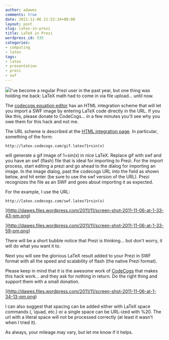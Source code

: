 ```yaml
---
author: adawes
comments: true
date: 2011-11-06 21:52:34+00:00
layout: post
slug: latex-in-prezi
title: LaTeX in Prezi
wordpress_id: 535
categories:
- computing
- latex
tags:
- latex
- presentation
- prezi
- swf
---
```


[![](http://dawes.files.wordpress.com/2011/11/screen-shot-2011-11-06-at-1-50-29-pm.png?w=150)](http://dawes.files.wordpress.com/2011/11/screen-shot-2011-11-06-at-1-50-29-pm.png)I've become a regular Prezi user in the past year, but one thing was holding me back: LaTeX math had to come in via file upload... until now.

The [codecogs equation editor](http://www.codecogs.com/latex/eqneditor.php) has an HTML integration scheme that will let you import a SWF image by entering LaTeX code directly in the URL. If you like this, please donate to CodeCogs... in a few minutes you'll see why you owe them for this hack and not me.

The URL scheme is described at the [HTML integration page](http://www.codecogs.com/latex/htmlequations.php). In particular, something of the form:

    
    http://latex.codecogs.com/gif.latex?1+sin(x)


will generate a gif image of 1+sin(x) in nice LaTeX. Replace gif with swf and you have an swf (flash) file that is ideal for importing to Prezi. For the import process, start editing a prezi and go ahead to the dialog for importing an image. In the image dialog, past the codecogs URL into the field as shown below, and hit enter (be sure to use the swf version of the URL). Prezi recognizes the file as an SWF and goes about importing it as expected.

For the example, I use the URL:

    
    http://latex.codecogs.com/swf.latex?1+sin(x)


<span class="caption">](http://dawes.files.wordpress.com/2011/11/screen-shot-2011-11-06-at-1-33-43-pm.png)</span>

<span class="caption">](http://dawes.files.wordpress.com/2011/11/screen-shot-2011-11-06-at-1-33-59-pm.png)</span>

There will be a short bubble notice that Prezi is thinking... but don't worry, it will do what you want it to.

Next you will see the glorious LaTeX result added to your Prezi in SWF format with all the speed and scalability of flash (the native Prezi format).

Please keep in mind that it is the awesome work of [CodeCogs](www.codecogs.com) that makes this hack work... and they ask for nothing in return. Do the right thing and support them with a small donation.

<span class="caption">](http://dawes.files.wordpress.com/2011/11/screen-shot-2011-11-06-at-1-34-13-pm.png)</span>

I can also suggest that spacing can be added either with LaTeX space commands (\, \quad, etc.) or a single space can be URL-ized with %20. The url with a literal space will not be processed correctly (at least it wasn't when I tried it).

As always, your mileage may vary, but let me know if it helps.
